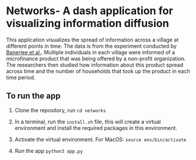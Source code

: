 # Networks- A dash application for visualizing information diffusion

This application visualizes the spread of information across a village at different points in time. The data is from the experiment conducted by [Banerjee et al.](https://web.stanford.edu/~arungc/BCDJ). Multiple individuals in each village were informed of a microfinance product that was being offered by a non-profit organization. The researchers then studied how information about this product spread across time and the number of households that took up the product in each time period.

## To run the app

1. Clone the repository, run `cd networks`

2. In a terminal, run the `install.sh` file, this will create a virtual environment and install the required packages in this environment. 

3. Activate the virtual environment. For MacOS: `source env/bin/activate`

4. Run the app `python3 app.py`

